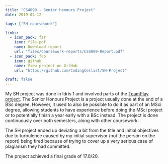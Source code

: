```yaml
---
title: "CS4099 - Senior Honours Project"
date: 2019-04-12

tags: ["SH coursework"]

links:
  - icon_pack: far
    icon: file-pdf
    name: Download report
    url: "files/coursework-reports/CS4099-Report.pdf"
  - icon_pack: fab
    icon: github
    name: View project on GitHub
    url: "https://github.com/CodingCellist/SH-Project"

draft: false
---
```


My SH project was done in Idris 1 and involved parts of the [TeamPlay
project](https://www.teamplay-h2020.eu/). The Senior Honours Project is a
project usually done at the end of a BSc degree. However, it used to also be
possible to do it as part of an MSci degree, allowing students to have
experience before doing the MSci project or to potentially finish a year early
with a BSc instead. The project is done continuously over both semesters, along
with other coursework.

The SH project ended up deviating a bit from the title and initial objectives
due to turbulence caused by my initial supervisor (not the person on the report)
being fired because of trying to cover up a very serious case of plagiarism they
had committed.

The project achieved a final grade of 17.0/20.

